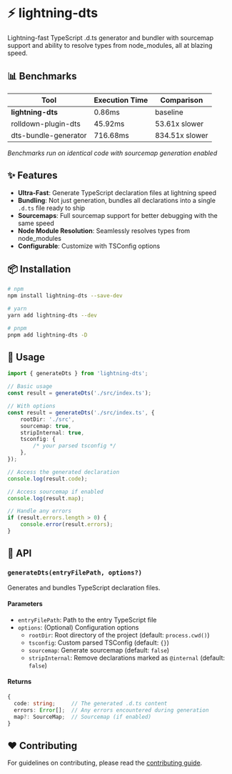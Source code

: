 # ⚡️ lightning-dts

Lightning-fast TypeScript .d.ts generator and bundler with sourcemap support and ability to resolve types from node_modules, all at blazing speed.

## 📊 Benchmarks

| Tool                 | Execution Time | Comparison     |
| -------------------- | -------------- | -------------- |
| **lightning-dts**    | 0.86ms         | baseline       |
| rolldown-plugin-dts  | 45.92ms        | 53.61x slower  |
| dts-bundle-generator | 716.68ms       | 834.51x slower |

_Benchmarks run on identical code with sourcemap generation enabled_

## ✨ Features

- **Ultra-Fast**: Generate TypeScript declaration files at lightning speed
- **Bundling**: Not just generation, bundles all declarations into a single `.d.ts` file ready to ship
- **Sourcemaps**: Full sourcemap support for better debugging with the same speed
- **Node Module Resolution**: Seamlessly resolves types from node_modules
- **Configurable**: Customize with TSConfig options

## 📦 Installation

```bash
# npm
npm install lightning-dts --save-dev

# yarn
yarn add lightning-dts --dev

# pnpm
pnpm add lightning-dts -D
```

## 🚀 Usage

```typescript
import { generateDts } from 'lightning-dts';

// Basic usage
const result = generateDts('./src/index.ts');

// With options
const result = generateDts('./src/index.ts', {
	rootDir: './src',
	sourcemap: true,
	stripInternal: true,
	tsconfig: {
		/* your parsed tsconfig */
	},
});

// Access the generated declaration
console.log(result.code);

// Access sourcemap if enabled
console.log(result.map);

// Handle any errors
if (result.errors.length > 0) {
	console.error(result.errors);
}
```

## 🔧 API

### `generateDts(entryFilePath, options?)`

Generates and bundles TypeScript declaration files.

#### Parameters

- `entryFilePath`: Path to the entry TypeScript file
- `options`: (Optional) Configuration options
  - `rootDir`: Root directory of the project (default: `process.cwd()`)
  - `tsconfig`: Custom parsed TSConfig (default: `{}`)
  - `sourcemap`: Generate sourcemap (default: `false`)
  - `stripInternal`: Remove declarations marked as `@internal` (default: `false`)

#### Returns

```typescript
{
  code: string;     // The generated .d.ts content
  errors: Error[];  // Any errors encountered during generation
  map?: SourceMap;  // Sourcemap (if enabled)
}
```

## ❤️ Contributing

For guidelines on contributing, please read the [contributing guide](../../CONTRIBUTING.md).
